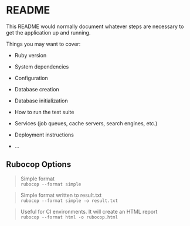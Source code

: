 # README

This README would normally document whatever steps are necessary to get the
application up and running.

Things you may want to cover:

* Ruby version

* System dependencies

* Configuration

* Database creation

* Database initialization

* How to run the test suite

* Services (job queues, cache servers, search engines, etc.)

* Deployment instructions

* ...

## Rubocop Options

>Simple format <br>
>`rubocop --format simple`

> Simple format written to result.txt <br>
> `rubocop --format simple -o result.txt`

> Useful for CI environments. It will create an HTML report <br>
>`rubocop --format html -o rubocop.html`